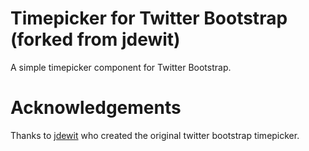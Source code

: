 Timepicker for Twitter Bootstrap (forked from jdewit)
=======

A simple timepicker component for Twitter Bootstrap.

Acknowledgements
================

Thanks to <a href="https://github.com/jdewit">jdewit</a> who created the original twitter bootstrap timepicker.
